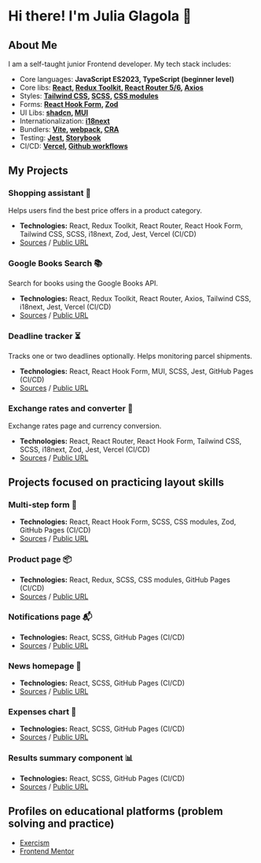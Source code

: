 # Hi there! I'm Julia Glagola 👋

## About Me

I am a self-taught junior Frontend developer. My tech stack includes:

- Core languages: **JavaScript ES2023, TypeScript (beginner level)**
- Core libs: **[React](https://react.dev/), [Redux Toolkit](https://redux-toolkit.js.org/), [React Router 5/6](https://reactrouter.com/), [Axios](https://axios-http.com/)**
- Styles: **[Tailwind CSS](https://tailwindcss.com/), [SCSS](https://sass-lang.com/), [CSS modules](https://github.com/css-modules/css-modules)**
- Forms: **[React Hook Form](https://react-hook-form.com/), [Zod](https://zod.dev/)**
- UI Libs: **[shadcn](https://ui.shadcn.com/), [MUI](https://mui.com/)**
- Internationalization: **[i18next](https://www.i18next.com/)**
- Bundlers: **[Vite](https://vitejs.dev/), [webpack](https://webpack.js.org/), [CRA](https://create-react-app.dev/)**
- Testing: **[Jest](https://jestjs.io/), [Storybook](https://storybook.js.org/)**
- CI/CD: **[Vercel](https://vercel.com/), [Github workflows](https://docs.github.com/en/actions/using-workflows/about-workflows)**

## My Projects

### Shopping assistant 🛒

Helps users find the best price offers in a product category.
- **Technologies:** React, Redux Toolkit, React Router, React Hook Form, Tailwind CSS, SCSS, i18next, Zod, Jest, Vercel (CI/CD)
- [Sources](https://github.com/vincora/shopping-assistant) / [Public URL](https://shopping-cart-11omnkxt7-vincoras-projects.vercel.app/)

### Google Books Search 📚

Search for books using the Google Books API.
- **Technologies:** React, Redux Toolkit, React Router, Axios, Tailwind CSS, i18next, Jest, Vercel (CI/CD)
- [Sources](https://github.com/vincora/book-search-app) / [Public URL](https://book-search-app-phi.vercel.app/)

### Deadline tracker ⏳

Tracks one or two deadlines optionally. Helps monitoring parcel shipments.
- **Technologies:** React, React Hook Form, MUI, SCSS, Jest, GitHub Pages (CI/CD)
- [Sources](https://github.com/vincora/terms-tracker) / [Public URL](https://deadline-tracker-2436rmhll-vincora.vercel.app/)

### Exchange rates and converter 💱

Exchange rates page and currency conversion.
- **Technologies:** React, React Router, React Hook Form, Tailwind CSS, SCSS, i18next, Zod, Jest, Vercel (CI/CD)
- [Sources](https://github.com/vincora/vite-project) / [Public URL](https://vite-exchange-rates-and-converter-al0eln6qc-vincora.vercel.app/)

## Projects focused on practicing layout skills

### Multi-step form 📝

- **Technologies:** React, React Hook Form, SCSS, CSS modules, Zod, GitHub Pages (CI/CD)
- [Sources](https://github.com/vincora/multi-step-form) / [Public URL](https://multi-step-form-au7teing7-vincora.vercel.app/)

### Product page 📦

- **Technologies:** React, Redux, SCSS, CSS modules, GitHub Pages (CI/CD)
- [Sources](https://github.com/vincora/product-page-main) / [Public URL](https://product-page-main-lm3kihq72-vincora.vercel.app/)

### Notifications page 📬

- **Technologies:** React, SCSS, GitHub Pages (CI/CD)
- [Sources](https://github.com/vincora/notifications-page) / [Public URL](https://vincora.github.io/notifications-page/)

### News homepage 📰

- **Technologies:** React, SCSS, GitHub Pages (CI/CD)
- [Sources](https://github.com/vincora/news-homepage) / [Public URL](https://vincora.github.io/news-homepage/)

### Expenses chart 💸

- **Technologies:** React, SCSS, GitHub Pages (CI/CD)
- [Sources](https://github.com/vincora/expenses-chart) / [Public URL](https://vincora.github.io/expenses-chart/)

### Results summary component 📊

- **Technologies:** React, SCSS, GitHub Pages (CI/CD)
- [Sources](https://github.com/vincora/results-summary-component) / [Public URL](https://vincora.github.io/results-summary-component/)

## Profiles on educational platforms (problem solving and practice)

- [Exercism](https://exercism.org/profiles/vincora)
- [Frontend Mentor](https://www.frontendmentor.io/profile/vincora)
